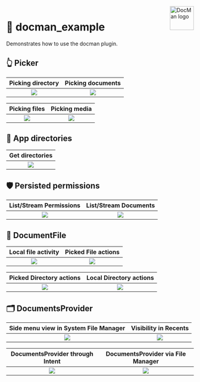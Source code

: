 <a href="https://github.com/devdfcom/docman/tree/main/example#readme">
    <img src="https://github.com/user-attachments/assets/1f19d8af-3547-4825-836d-a596d5b16cf9" alt="DocMan logo" align="right" title="DocMan" height="64" />
</a>

# 🤖 docman_example

Demonstrates how to use the docman plugin.

## 👆 Picker

|                                       Picking directory                                       |                                       Picking documents                                       |
|:---------------------------------------------------------------------------------------------:|:---------------------------------------------------------------------------------------------:|
| <img src="https://github.com/user-attachments/assets/25594ef3-2fbc-4ae6-aabf-7d440e4a77ce" /> | <img src="https://github.com/user-attachments/assets/5d787744-a3df-4697-a0ed-59f00d050e17" /> |

|                                         Picking files                                         |                                         Picking media                                         |
|:---------------------------------------------------------------------------------------------:|:---------------------------------------------------------------------------------------------:|
| <img src="https://github.com/user-attachments/assets/b9556dde-280d-4429-a486-7d4e70308ad4" /> | <img src="https://github.com/user-attachments/assets/6241bbfc-1f00-47d5-b1c9-8dc1cf250ce7" /> |

## 📁 App directories

|                                        Get directories                                        |
|:---------------------------------------------------------------------------------------------:|
| <img src="https://github.com/user-attachments/assets/4675fddc-45f5-4008-9d5a-a61dafba1dc1" /> |

## 🛡️ Persisted permissions

|                                    List/Stream Permissions                                    |                                     List/Stream Documents                                     |
|:---------------------------------------------------------------------------------------------:|:---------------------------------------------------------------------------------------------:|
| <img src="https://github.com/user-attachments/assets/4109417d-df33-42f5-9df8-fb3516169aae" /> | <img src="https://github.com/user-attachments/assets/0efe0c21-56cf-4437-b9b6-e848cc0e269f" /> |

## 📄 DocumentFile

|                                      Local file activity                                      |                                      Picked File actions                                      |
|:---------------------------------------------------------------------------------------------:|:---------------------------------------------------------------------------------------------:|
| <img src="https://github.com/user-attachments/assets/a5cb398c-1a9f-4aab-91cb-112e31c4565c" /> | <img src="https://github.com/user-attachments/assets/fd510728-9601-47ad-9e14-b183e5bb2f95" /> |

|                                   Picked Directory actions                                    |                                    Local Directory actions                                    |
|:---------------------------------------------------------------------------------------------:|:---------------------------------------------------------------------------------------------:|
| <img src="https://github.com/user-attachments/assets/f9e851c0-5e49-4a05-a122-909c188e530b" /> | <img src="https://github.com/user-attachments/assets/4c5158f3-b694-4ec0-8fb0-72a58bd61986" /> |

## 🗂️ DocumentsProvider

|                             Side menu view in System File Manager                             |                                     Visibility in Recents                                     |
|:---------------------------------------------------------------------------------------------:|:---------------------------------------------------------------------------------------------:|
| <img src="https://github.com/user-attachments/assets/9d365397-3050-46b8-b0c9-a1f4a4956c82" /> | <img src="https://github.com/user-attachments/assets/5af73262-1991-424b-b6dc-45785c154a95" /> |

|                               DocumentsProvider through Intent                                |                              DocumentsProvider via File Manager                               |
|:---------------------------------------------------------------------------------------------:|:---------------------------------------------------------------------------------------------:|
| <img src="https://github.com/user-attachments/assets/c4481d37-1e73-4e13-a3e2-5edfa8936f8a" /> | <img src="https://github.com/user-attachments/assets/4c66fa0c-15bc-4df0-b754-0831700e57e1" /> |
